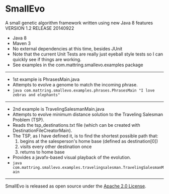 SmallEvo
========
A small genetic algorithm framework written using new Java 8 features  
VERSION 1.2 RELEASE 20140922 
* Java 8  
* Maven 3  
* No external dependencies at this time, besides JUnit  
* Note that the current Unit Tests are really just eyeball style tests so I can quickly see if things are working.  
* See examples in the com.mattring.smallevo.examples package  

---

* 1st example is PhrasesMain.java
* Attempts to evolve a genome to match the incoming phrase.
* `java com.mattring.smallevo.examples.phrases.PhrasesMain "I love zebras and elephants"`

---

* 2nd example is TravelingSalesmanMain.java
* Attempts to evolve minimum distance solution to the Traveling Salesman Problem (TSP).
* Reads the tsp_destinations.txt file (which can be created with DestinationFileCreatorMain).
* The TSP, as I have defined it, is to find the shortest possible path that:
  1. begins at the salesperson's home base (defined as destination[0])
  2. visits every other destination once
  3. returns to home base
* Provides a javafx-based visual playback of the evolution.
* `java com.mattring.smallevo.examples.travelingsalesman.TravelingSalesmanMain`

---

SmallEvo is released as open source under the [Apache 2.0 License](http://www.apache.org/licenses/LICENSE-2.0).  
